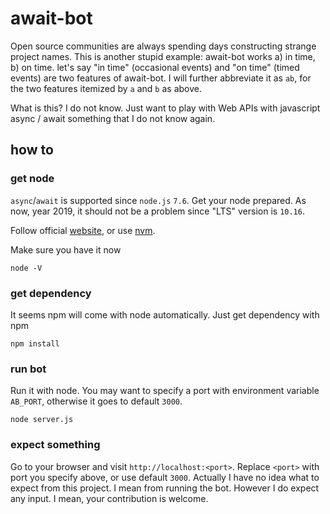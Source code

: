 # await-bot

Open source communities are always spending days constructing strange project names. This is another stupid example: await-bot works a) in time, b) on time.
let's say "in time" (occasional events) and "on time" (timed events) are two features of await-bot.
I will further abbreviate it as `ab`, for the two features itemized by `a` and `b` as above.

What is this?
I do not know. Just want to play with Web APIs with javascript async / await something that I do not know again.

## how to

### get node

`async`/`await` is supported since `node.js` `7.6`. Get your node prepared. As now, year 2019, it should not be a problem since "LTS" version is `10.16`.

Follow official [website](https://nodejs.org/), or use [nvm](https://github.com/nvm-sh/nvm).

Make sure you have it now
```
node -V
```

### get dependency

It seems npm will come with node automatically. Just get dependency with npm
```
npm install
```


### run bot

Run it with node. You may want to specify a port with environment variable `AB_PORT`, otherwise it goes to default `3000`.
```
node server.js
```

### expect something

Go to your browser and visit `http://localhost:<port>`. Replace `<port>` with port you specify above, or use default `3000`.
Actually I have no idea what to expect from this project. I mean from running the bot. However I do expect any input. I mean, your contribution is welcome.
